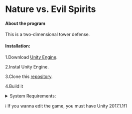 # Nature vs. Evil Spirits

<h4>About the program</h4>

This is a two-dimensional tower defense.

<h4>Installation:</h4>

1.Download [Unity Engine](https://unity3d.com/get-unity/download/archive ).

2.Instal Unity Engine.

3.Clone this [repository](https://github.com/VitalikLevin/Nature-vs.-Evil-Sprits.git ).

4.Build it

</details>
<details><summary>System Requirements:</summary>

- Operating System: Windows 7 (64-bit)

- CPU: Intel Celeron T3000

- RAM: 2 GB (2048 MB)

- DirertX Version: 10
</details>

:information_source: If you wanna edit the game, you must have Unity 2017.1.1f1




